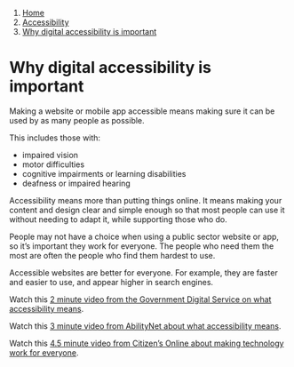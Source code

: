 1.  [Home](/docs/core/contents)
2.  [Accessibility](/docs/core/accessibility/overview)
3.  [Why digital accessibility is important](#)

# Why digital accessibility is important

Making a website or mobile app accessible means making sure it can be used by as many people as possible.

This includes those with:

*   impaired vision
*   motor difficulties
*   cognitive impairments or learning disabilities
*   deafness or impaired hearing

Accessibility means more than putting things online. It means making your content and design clear and simple enough so that most people can use it without needing to adapt it, while supporting those who do.

People may not have a choice when using a public sector website or app, so it’s important they work for everyone. The people who need them the most are often the people who find them hardest to use.

Accessible websites are better for everyone. For example, they are faster and easier to use, and appear higher in search engines.

Watch this [2 minute video from the Government Digital Service on what accessibility means](https://www.youtube.com/watch?v=QJlCBji5NpA&list=PL5tovFCB3CsD_7_yeY1n6W4rxYkIupUln). 

Watch this [3 minute video from AbilityNet about what accessibility means](https://www.youtube.com/watch?time_continue=1&v=cY8zxPiSyug).

Watch this [4.5 minute video from Citizen’s Online about making technology work for everyone](https://www.youtube.com/watch?v=8Ik_LHmZx8Y).
